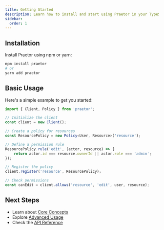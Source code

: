```yaml
---
title: Getting Started
description: Learn how to install and start using Praetor in your TypeScript project
sidebar:
  order: 1
---
```


## Installation

Install Praetor using npm or yarn:

```bash
npm install praetor
# or
yarn add praetor
```

## Basic Usage

Here's a simple example to get you started:

```typescript
import { Client, Policy } from 'praetor';

// Initialize the client
const client = new Client();

// Create a policy for resources
const ResourcePolicy = new Policy<User, Resource>('resource');

// Define a permission rule
ResourcePolicy.rule('edit', (actor, resource) => {
    return actor.id === resource.ownerId || actor.role === 'admin';
});

// Register the policy
client.register('resource', ResourcePolicy);

// Check permissions
const canEdit = client.allows('resource', 'edit', user, resource);
```

## Next Steps

- Learn about [Core Concepts](/guides/core-concepts/)
- Explore [Advanced Usage](/guides/advanced-usage/)
- Check the [API Reference](/reference/api/)
